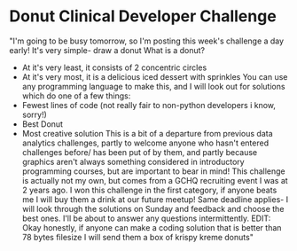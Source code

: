 # Donut Clinical Developer Challenge

"I'm going to be busy tomorrow, so I'm posting this week's challenge a day early!
It's very simple- draw a donut
What is a donut?
* At it's very least, it consists of 2 concentric circles
* At it's very most, it is a delicious iced dessert with sprinkles
You can use any programming language to make this, and I will look out for solutions which do one of a few things:
* Fewest lines of code (not really fair to non-python developers i know, sorry!)
* Best Donut
* Most creative solution
This is a bit of a departure from previous data analytics challenges, partly to welcome anyone who hasn't entered challenges before/ has been put of by them, and partly because graphics aren't always something considered in introductory programming courses, but are important to bear in mind!
This challenge is actually not my own, but comes from a GCHQ recruiting event I was at 2 years ago. I won this challenge in the first category, if anyone beats me I will buy them a drink at our future meetup!
Same deadline applies- I will look through the solutions on Sunday and feedback and choose the best ones. I'll be about to answer any questions intermittently.
EDIT:
Okay honestly, if anyone can make a coding solution that is better than 78 bytes filesize I will send them a box of krispy kreme donuts"
